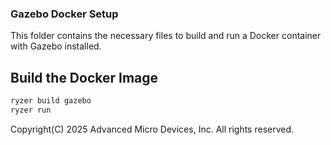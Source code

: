  ### Gazebo Docker Setup

This folder contains the necessary files to build and run a Docker container with Gazebo installed.

## Build the Docker Image

```bash
ryzer build gazebo
ryzer run
```

Copyright(C) 2025 Advanced Micro Devices, Inc. All rights reserved.